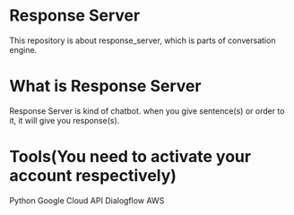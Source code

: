 # Response Server
This repository is about response_server, which is parts of conversation engine.

# What is Response Server

Response Server is kind of chatbot. when you give sentence(s) or order to it, it will give you response(s).

# Tools(You need to activate your account respectively)
Python
Google Cloud API
Dialogflow
AWS

